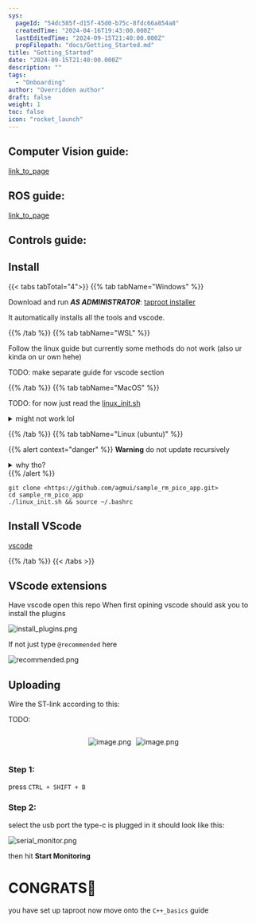 ```yaml
---
sys:
  pageId: "54dc585f-d15f-45d0-b75c-8fdc66a854a8"
  createdTime: "2024-04-16T19:43:00.000Z"
  lastEditedTime: "2024-09-15T21:40:00.000Z"
  propFilepath: "docs/Getting_Started.md"
title: "Getting_Started"
date: "2024-09-15T21:40:00.000Z"
description: ""
tags:
  - "Onboarding"
author: "Overridden author"
draft: false
weight: 1
toc: false
icon: "rocket_launch"
---
```


## Computer Vision guide:

[link_to_page](86d45bc0-388b-4d26-8848-44f255f73d0e)

## ROS guide:

[link_to_page](3c76c1de-ec8f-46d6-8b0a-294005edc2d5)

## Controls guide:

## Install

{{< tabs tabTotal="4">}}
{{% tab tabName="Windows" %}}

Download and run _**AS ADMINISTRATOR**_: [taproot installer](https://github.com/Thornbots/TeachingFreshies/releases/tag/1.0)

It automatically installs all the tools and vscode.

{{% /tab %}}
{{% tab tabName="WSL" %}}

Follow the linux guide but currently some methods do not work (also ur kinda on ur own hehe)

TODO: make separate guide for vscode section

{{% /tab %}}
{{% tab tabName="MacOS" %}}

TODO: for now just read the [linux_init.sh](https://github.com/agmui/sample_rm_pico_app/blob/main/linux_init.sh)

<details>
<summary>might not work lol</summary>

`brew install libusb pkg-config`

Next install: [vscode](https://code.visualstudio.com/Download)

</details>

{{% /tab %}}
{{% tab tabName="Linux (ubuntu)" %}}

{{% alert context="danger" %}}
**Warning** do not update recursively
<details>
<summary>why tho?</summary>
There are some submodules that may go on for a while (like tinyusb) and I highly
recommend you don't need to get them.
If you want to see what submodules I update just look in `linux_init.sh`
</details>
{{% /alert %}}

```shell
git clone <https://github.com/agmui/sample_rm_pico_app.git>
cd sample_rm_pico_app
./linux_init.sh && source ~/.bashrc
```

## Install VScode

[vscode](https://code.visualstudio.com/Download)

{{% /tab %}}
{{< /tabs >}}

## VScode extensions

Have vscode open this repo
When first opining vscode should ask you to install the plugins

![install_plugins.png](https://prod-files-secure.s3.us-west-2.amazonaws.com/d518164a-d88e-44d1-a4ee-3adb3bd8bce0/89bd30f0-1825-4e77-867b-0a41ce370880/install_plugins.png?X-Amz-Algorithm=AWS4-HMAC-SHA256&X-Amz-Content-Sha256=UNSIGNED-PAYLOAD&X-Amz-Credential=ASIAZI2LB466RBJYZHVS%2F20250308%2Fus-west-2%2Fs3%2Faws4_request&X-Amz-Date=20250308T150155Z&X-Amz-Expires=3600&X-Amz-Security-Token=IQoJb3JpZ2luX2VjEBcaCXVzLXdlc3QtMiJGMEQCIAH%2BYeZgjE4H2dahr4JdQsAh8ZSK2LNAH3fs4EBX7Ca9AiAf5VLj9nN0DzXt24GKGNFYcUteA4NaYJHIiPMNDVxhVSr%2FAwhgEAAaDDYzNzQyMzE4MzgwNSIMYhZK%2BkXLnUDuxfoxKtwDu5y2dxVmSr00A6jUuDYBOegwEWKGJON3L8fZKj0H3gsWGyYws0EHvLedQtxQd1W3N9RvAtRHIlRGvVtAHxuYJsAKH071bXmHr52ZiGnHxSAGz9hQiy4VZHH6eqsRZcA2IUJMDlVNaiNyATu2uPdp0zKMkdtBVjVTYyRCxCfW2%2FkbMSC515xz%2FovlNX7qHSe1iBhj2dPU%2FYl2dx%2B3z%2FuyMtpjUTXGF59XEQggPiRrK%2FKLJobEplkvPsh4Ora5ifHlKxmEvtDmKJlK8KwrVqkOygFxj7UJPaKVOmUFKNwxmdvEP5zMniGsVqryh6h%2BTlXjBxQGvb%2FeXl1GTMbMUIFmtPKTxAexEpTDdwcFYplwSXsb4jpP3QtjVBmmyKBknavOtd1WAO%2FUeVEbxKX4Vnxa0FOPPncvc0XLB4eJYDKKes3cgYbjALY2vdJ5RLLRUO7VhOfwxSba2OQfYaJxHdtGg797vokybX2t0rXhuHpqMD19dmHoErtVynk2%2Ft4T06uUTx7ccSNTuTDP0YQNOiTR6g6ns4hFbwhzccdhJdQ9B%2Fz843l35kZloGoU7P%2BwkTXVnpvDEut13%2FsPzglOdZEJid4mEHL%2BKpyfnZjq74O6ZIzGYtqsZTTTdOFdqFIw9LKxvgY6pgGKtsH%2BZYQ7i%2FeYQ0T2By0zt17gWVADP%2BEbbyoHwYVlJbN8Q9%2F4HLtj40YrJfLGoT2XGyWY%2FQVg87Nal7Akpnf%2BMNddbfbDTAd6w%2BBD6RkDNEmTbD0oowpQweGXY9OY6eMT3LJCsiyT2ZGysD5S0MOmGJ7CwwV5il7BMoEptmH1ol28KLAaVRIOeQDasLvpr4NBvVyV3UCom4KvDEb4fc2OnFONpieV&X-Amz-Signature=946810d172a73615557cdcd43a3fe52960cdd4198558497d6a49a460edcf9bda&X-Amz-SignedHeaders=host&x-id=GetObject)

If not just type `@recommended` here  

![recommended.png](https://prod-files-secure.s3.us-west-2.amazonaws.com/d518164a-d88e-44d1-a4ee-3adb3bd8bce0/61e661e9-5d85-4dfc-be0d-8d2097a5e793/recommended.png?X-Amz-Algorithm=AWS4-HMAC-SHA256&X-Amz-Content-Sha256=UNSIGNED-PAYLOAD&X-Amz-Credential=ASIAZI2LB466RBJYZHVS%2F20250308%2Fus-west-2%2Fs3%2Faws4_request&X-Amz-Date=20250308T150155Z&X-Amz-Expires=3600&X-Amz-Security-Token=IQoJb3JpZ2luX2VjEBcaCXVzLXdlc3QtMiJGMEQCIAH%2BYeZgjE4H2dahr4JdQsAh8ZSK2LNAH3fs4EBX7Ca9AiAf5VLj9nN0DzXt24GKGNFYcUteA4NaYJHIiPMNDVxhVSr%2FAwhgEAAaDDYzNzQyMzE4MzgwNSIMYhZK%2BkXLnUDuxfoxKtwDu5y2dxVmSr00A6jUuDYBOegwEWKGJON3L8fZKj0H3gsWGyYws0EHvLedQtxQd1W3N9RvAtRHIlRGvVtAHxuYJsAKH071bXmHr52ZiGnHxSAGz9hQiy4VZHH6eqsRZcA2IUJMDlVNaiNyATu2uPdp0zKMkdtBVjVTYyRCxCfW2%2FkbMSC515xz%2FovlNX7qHSe1iBhj2dPU%2FYl2dx%2B3z%2FuyMtpjUTXGF59XEQggPiRrK%2FKLJobEplkvPsh4Ora5ifHlKxmEvtDmKJlK8KwrVqkOygFxj7UJPaKVOmUFKNwxmdvEP5zMniGsVqryh6h%2BTlXjBxQGvb%2FeXl1GTMbMUIFmtPKTxAexEpTDdwcFYplwSXsb4jpP3QtjVBmmyKBknavOtd1WAO%2FUeVEbxKX4Vnxa0FOPPncvc0XLB4eJYDKKes3cgYbjALY2vdJ5RLLRUO7VhOfwxSba2OQfYaJxHdtGg797vokybX2t0rXhuHpqMD19dmHoErtVynk2%2Ft4T06uUTx7ccSNTuTDP0YQNOiTR6g6ns4hFbwhzccdhJdQ9B%2Fz843l35kZloGoU7P%2BwkTXVnpvDEut13%2FsPzglOdZEJid4mEHL%2BKpyfnZjq74O6ZIzGYtqsZTTTdOFdqFIw9LKxvgY6pgGKtsH%2BZYQ7i%2FeYQ0T2By0zt17gWVADP%2BEbbyoHwYVlJbN8Q9%2F4HLtj40YrJfLGoT2XGyWY%2FQVg87Nal7Akpnf%2BMNddbfbDTAd6w%2BBD6RkDNEmTbD0oowpQweGXY9OY6eMT3LJCsiyT2ZGysD5S0MOmGJ7CwwV5il7BMoEptmH1ol28KLAaVRIOeQDasLvpr4NBvVyV3UCom4KvDEb4fc2OnFONpieV&X-Amz-Signature=0f8071e51135a6536af3549b4ca002eb1c51a998ae59545c94ebba209b9a1f2f&X-Amz-SignedHeaders=host&x-id=GetObject)

## Uploading

Wire the ST-link according to this:

TODO:

<div style="display: flex;flex-direction: row; column-gap:10px; max-width: 630px;justify-content: center;">
<div>

![image.png](https://prod-files-secure.s3.us-west-2.amazonaws.com/d518164a-d88e-44d1-a4ee-3adb3bd8bce0/210ecb78-1116-4d7b-b9b7-2292f66fa2c2/image.png?X-Amz-Algorithm=AWS4-HMAC-SHA256&X-Amz-Content-Sha256=UNSIGNED-PAYLOAD&X-Amz-Credential=ASIAZI2LB4662IHWGAMN%2F20250308%2Fus-west-2%2Fs3%2Faws4_request&X-Amz-Date=20250308T150157Z&X-Amz-Expires=3600&X-Amz-Security-Token=IQoJb3JpZ2luX2VjEBcaCXVzLXdlc3QtMiJIMEYCIQDkL2f4KgMVK720xAE95gD5zSrg%2F%2Fh4n%2FaU8H1JIc8AyQIhAM3zVpnZvaqeSw1TwzjRkIFYhcMa%2BjGvsfAzZ0xNDwsQKv8DCGAQABoMNjM3NDIzMTgzODA1IgybN3QmoVkh3JVGchcq3AM1TpUrYG4lE1S9%2B3yjFFRN7vGTPA0EePGCmX2ifVstqbBHzaHxnARX7eJ1ab3hjZaqGXwdl5u1VfQivKhsECn108SN14VkT6W%2F5HzUmQDTM8mhNuOY4%2FUVkX4MLp3%2FgoYgYHJzGe%2FL0Yrj4Cn6ykvVKr9ZozaHZOm4qSeZh1szwZHJmr0J3CftT5wZbL2NDzsBOxnn2%2BV6xm4uytzHvOyTIEgRpyPuY0y4rtMqbZ1rUhrvJ0%2FodwxtAf8jUNJnqvx7afmbIrvRFU9R4FJOWFZxggvc%2FXXBXv9AmlpdS1KYVLkDTk9llI86Fah00QDVxsQwjzuHB0iDsQilovCz14HQgRY44%2B97DWG%2BHuctWFJa5c%2FlJANzqPpYyc3iOr5GsSPF%2FhKufU36jihX43%2F56YRl4tLbliNH4nbT4ot5Hmh7pvi1Oc1ARu1KD9sU2o8bK19iGdpPkIQRLP7r8ImcSyieuxZ1vW3n9LDM%2Bl2swb3FYpK5zJDT7VCQP%2FNisNXVGCmXlrPimaWQ56sIZ2%2F3MSO4ngSs7FWMT5FTVs%2Bu2nD5a3%2FeGtEt4au2wClp8rOZi1IRSkSV0s4pExaqVSiLycr60SPQel11nQgE7ck89EZEK%2FiJLUio5Oy023EcTDDmsrG%2BBjqkAeyIp7LJz7O8D%2FtAPvjIFDVVpaKDKLZFw4k4al%2Fx55j%2ByNKjGMRPANEaJnqfTOQaNzUGeRU%2F5ltQrV4wGYaknrvUo1yLheKg1oPm8b9qJMGPvZmEdggFTUgVIpwl8lB1IupZgLEBqbIF%2BVjANwjmTH5a9Gn73CBLsKGrxl8xHnaiA4tNbVLGULD%2FsJ9Po1N5DQf40CBdD7e3PVK0zlxb%2F0IFwABa&X-Amz-Signature=b17dd1988ed513314f49ae0674d9275201743c60c661cd44479a6299f6892b3e&X-Amz-SignedHeaders=host&x-id=GetObject)

</div>
<div>

![image.png](https://prod-files-secure.s3.us-west-2.amazonaws.com/d518164a-d88e-44d1-a4ee-3adb3bd8bce0/33a0fd0f-8ca6-4a86-8e09-26e95ded1fff/image.png?X-Amz-Algorithm=AWS4-HMAC-SHA256&X-Amz-Content-Sha256=UNSIGNED-PAYLOAD&X-Amz-Credential=ASIAZI2LB466ZCXITWQS%2F20250308%2Fus-west-2%2Fs3%2Faws4_request&X-Amz-Date=20250308T150158Z&X-Amz-Expires=3600&X-Amz-Security-Token=IQoJb3JpZ2luX2VjEBcaCXVzLXdlc3QtMiJGMEQCIFZ3niAX82YLACgVtTp4BjBEBlYFVyyMipphL7bN06t7AiB06aVtidwFJJnJ5sVwMnYJxFbGPFi4m%2FOTeJEz7ps%2Fbir%2FAwhgEAAaDDYzNzQyMzE4MzgwNSIM1uWp%2F4FvjWtiPFiNKtwDcubF%2Bwhe1hipNbMveZrUXhNxq%2FfQkAGBZnCqWaQaKtSyao4QyJ5x1Kx%2BZhxNkjF4kwLIywnxL78vfuuPW0DRYV94gHWCfynLhQ7oj%2FkYxywoqCIg%2Bye68jRvHtO5z95Civ%2BR%2BIcKb0JhJko1r0sO3WEXCSFtIDJLvaIBsfY%2BjrfT%2FaUKM%2FMGJGuBkpLT7p6kM%2BdpkCdMNuPvCSfKKfL04aE2n94bmeYnQQ57BnWO6pnf8aChv6ab%2FVQwG1biNGBMpLkZAqPFAUEtfFvcJVVh7Yr5jMvcrY6J7sHErh1raJ0d8zOrMAsbh9TV6LYbMxdZ9USswW031Y0nbaGmdtfujVCSImKSn4lEhTRX8KTYDUoAwVlrppsxeMg8INLEMhVxnQue5IgJhx87EdK7z%2B9xrL4x57IbtybiQp1Ge%2BL8L%2FE6AqfceiS0emKG633QM8RltkBjPAniIktrmSkjuQINyBgpu%2FxIG1oOZUoSawn1lJd7Y47W6a3Xb4fe5O8ez7ByF9sd52YgrAhLCPUonWGPW2hlZQKyMus65%2B2WHdAgkKark4a6mXaOKMtE9jubfROk0%2B1bosc1ZgKkzEwEl%2B798j2KBCmztVNW0Pi7MzgqmN45exc8RUnRzYuIvPQw2rOxvgY6pgERICoInEwHyk1r2Av9mn7NndDx%2BESnJ4UfWrevInVw2R3666LY%2FjXp%2Fv4TeahQ7ywkvM8QqDo5WfjQRaOmsaRaQO0g7J97InSheISPKAvjmBDuEWgH3hJLMGcmhYFCWTc2O7hsu4RpHZPTe07zW2OsO8J3PpXBEWyAzSqFTpzX6ubbkgJJrFkc%2B81izR0Bbgjy%2F2%2FUdKESDHgHJBbCQq3HAKg9VAjh&X-Amz-Signature=ca60ac7914334b75696321b64bd025184000b1c81ec9f3a4aeb1dfc4af5ea4b3&X-Amz-SignedHeaders=host&x-id=GetObject)

</div>
</div>

### Step 1:

press `CTRL + SHIFT + B`

### Step 2:

select the usb port the type-c is plugged in it should look like this:

![serial_monitor.png](https://prod-files-secure.s3.us-west-2.amazonaws.com/d518164a-d88e-44d1-a4ee-3adb3bd8bce0/f03f4774-05d4-4393-b6a0-d5efb6d315ab/serial_monitor.png?X-Amz-Algorithm=AWS4-HMAC-SHA256&X-Amz-Content-Sha256=UNSIGNED-PAYLOAD&X-Amz-Credential=ASIAZI2LB466RBJYZHVS%2F20250308%2Fus-west-2%2Fs3%2Faws4_request&X-Amz-Date=20250308T150155Z&X-Amz-Expires=3600&X-Amz-Security-Token=IQoJb3JpZ2luX2VjEBcaCXVzLXdlc3QtMiJGMEQCIAH%2BYeZgjE4H2dahr4JdQsAh8ZSK2LNAH3fs4EBX7Ca9AiAf5VLj9nN0DzXt24GKGNFYcUteA4NaYJHIiPMNDVxhVSr%2FAwhgEAAaDDYzNzQyMzE4MzgwNSIMYhZK%2BkXLnUDuxfoxKtwDu5y2dxVmSr00A6jUuDYBOegwEWKGJON3L8fZKj0H3gsWGyYws0EHvLedQtxQd1W3N9RvAtRHIlRGvVtAHxuYJsAKH071bXmHr52ZiGnHxSAGz9hQiy4VZHH6eqsRZcA2IUJMDlVNaiNyATu2uPdp0zKMkdtBVjVTYyRCxCfW2%2FkbMSC515xz%2FovlNX7qHSe1iBhj2dPU%2FYl2dx%2B3z%2FuyMtpjUTXGF59XEQggPiRrK%2FKLJobEplkvPsh4Ora5ifHlKxmEvtDmKJlK8KwrVqkOygFxj7UJPaKVOmUFKNwxmdvEP5zMniGsVqryh6h%2BTlXjBxQGvb%2FeXl1GTMbMUIFmtPKTxAexEpTDdwcFYplwSXsb4jpP3QtjVBmmyKBknavOtd1WAO%2FUeVEbxKX4Vnxa0FOPPncvc0XLB4eJYDKKes3cgYbjALY2vdJ5RLLRUO7VhOfwxSba2OQfYaJxHdtGg797vokybX2t0rXhuHpqMD19dmHoErtVynk2%2Ft4T06uUTx7ccSNTuTDP0YQNOiTR6g6ns4hFbwhzccdhJdQ9B%2Fz843l35kZloGoU7P%2BwkTXVnpvDEut13%2FsPzglOdZEJid4mEHL%2BKpyfnZjq74O6ZIzGYtqsZTTTdOFdqFIw9LKxvgY6pgGKtsH%2BZYQ7i%2FeYQ0T2By0zt17gWVADP%2BEbbyoHwYVlJbN8Q9%2F4HLtj40YrJfLGoT2XGyWY%2FQVg87Nal7Akpnf%2BMNddbfbDTAd6w%2BBD6RkDNEmTbD0oowpQweGXY9OY6eMT3LJCsiyT2ZGysD5S0MOmGJ7CwwV5il7BMoEptmH1ol28KLAaVRIOeQDasLvpr4NBvVyV3UCom4KvDEb4fc2OnFONpieV&X-Amz-Signature=0bf897c2d27ab52b6813a89eb1073d0848a08c4497c12dc3e4162620a89f6e87&X-Amz-SignedHeaders=host&x-id=GetObject)

then hit **Start Monitoring**

# CONGRATS🎉

you have set up taproot now move onto the `C++_basics` guide
